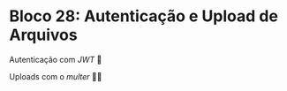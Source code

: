 # Bloco 28: Autenticação e Upload de Arquivos

Autenticação com _JWT_ :school:

Uploads com o _multer_ :man_teacher:
